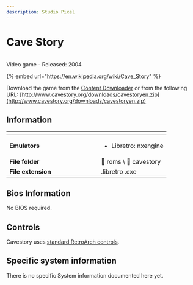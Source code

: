 ```yaml
---
description: Studio Pixel
---
```


# Cave Story

<div align="left">

<figure><img src="https://i.imgur.com/KwOXBWx.png" alt=""><figcaption></figcaption></figure>

</div>

Video game - Released: 2004

{% embed url="https://en.wikipedia.org/wiki/Cave_Story" %}

Download the game from the [Content Downloader](../../../advanced-features/updates-and-content-download.md#download-content) or from the following URL: [http://www.cavestory.org/downloads/cavestoryen.zip](http://www.cavestory.org/downloads/cavestoryen.zip)

## Information

<table data-header-hidden><thead><tr><th width="224"></th><th></th></tr></thead><tbody><tr><td><strong>Emulators</strong></td><td><ul><li>Libretro: nxengine</li></ul></td></tr><tr><td><strong>File folder</strong></td><td><span data-gb-custom-inline data-tag="emoji" data-code="1f4c2">📂</span> roms \ <span data-gb-custom-inline data-tag="emoji" data-code="1f4c2">📂</span> cavestory</td></tr><tr><td><strong>File extension</strong></td><td>.libretro .exe</td></tr></tbody></table>

## Bios Information

No BIOS required.

## Controls

Cavestory uses [standard RetroArch controls](../../../controllers/controller-configuration.md#general-controller-configuration).

## Specific system information

There is no specific System information documented here yet.
